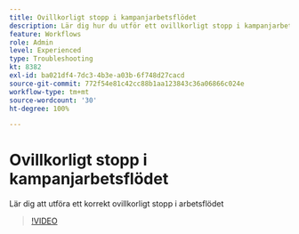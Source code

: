 ```yaml
---
title: Ovillkorligt stopp i kampanjarbetsflödet
description: Lär dig hur du utför ett ovillkorligt stopp i kampanjarbetsflödet
feature: Workflows
role: Admin
level: Experienced
type: Troubleshooting
kt: 8382
exl-id: ba021df4-7dc3-4b3e-a03b-6f748d27cacd
source-git-commit: 772f54e81c42cc88b1aa123843c36a06866c024e
workflow-type: tm+mt
source-wordcount: '30'
ht-degree: 100%

---
```


# Ovillkorligt stopp i kampanjarbetsflödet

Lär dig att utföra ett korrekt ovillkorligt stopp i arbetsflödet

>[!VIDEO](https://video.tv.adobe.com/v/335887?quality=12)
